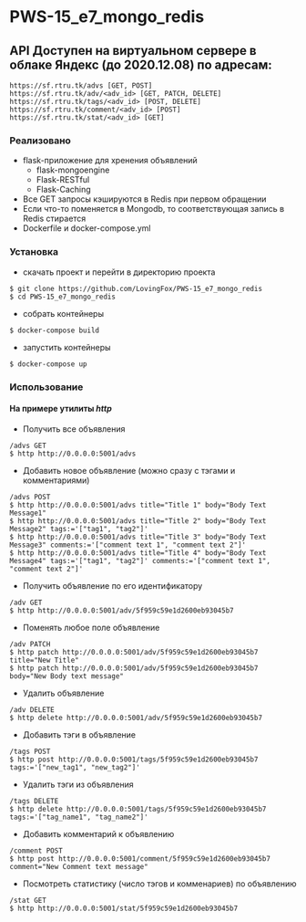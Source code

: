 # PWS-15_e7_mongo_redis

## API Доступен на виртуальном сервере в облаке Яндекс (до 2020.12.08) по адресам:
```
https://sf.rtru.tk/advs [GET, POST]
https://sf.rtru.tk/adv/<adv_id> [GET, PATCH, DELETE]
https://sf.rtru.tk/tags/<adv_id> [POST, DELETE]
https://sf.rtru.tk/comment/<adv_id> [POST]
https://sf.rtru.tk/stat/<adv_id> [GET]
```

### Реализовано
- flask-приложение для хренения объявлений
	- flask-mongoengine
	- Flask-RESTful
	- Flask-Caching
- Все GET запросы кэшируются в Redis при первом обращении
- Если что-то поменяется в Mongodb, то соответствующая запись в Redis стирается
- Dockerfile и docker-compose.yml

### Установка
- скачать проект и перейти в директорию проекта
```
$ git clone https://github.com/LovingFox/PWS-15_e7_mongo_redis
$ cd PWS-15_e7_mongo_redis
```
- собрать контейнеры
```
$ docker-compose build
```
- запустить контейнеры
```
$ docker-compose up
```
### Использование
#### На примере утилиты _http_
- Получить все объявления
```
/advs GET
$ http http://0.0.0.0:5001/advs
```
 - Добавить новое объявление (можно сразу с тэгами и комментариями)
```
/advs POST
$ http http://0.0.0.0:5001/advs title="Title 1" body="Body Text Message1"
$ http http://0.0.0.0:5001/advs title="Title 2" body="Body Text Message2" tags:='["tag1", "tag2"]'
$ http http://0.0.0.0:5001/advs title="Title 3" body="Body Text Message3" comments:='["comment text 1", "comment text 2"]'
$ http http://0.0.0.0:5001/advs title="Title 4" body="Body Text Message4" tags:='["tag1", "tag2"]' comments:='["comment text 1", "comment text 2"]'
```
- Получить объявление по его идентификатору
```
/adv GET
$ http http://0.0.0.0:5001/adv/5f959c59e1d2600eb93045b7
```
- Поменять любое поле объявление
```
/adv PATCH
$ http patch http://0.0.0.0:5001/adv/5f959c59e1d2600eb93045b7 title="New Title"
$ http patch http://0.0.0.0:5001/adv/5f959c59e1d2600eb93045b7 body="New Body text message"
```
- Удалить объявление
```
/adv DELETE
$ http delete http://0.0.0.0:5001/adv/5f959c59e1d2600eb93045b7
```
- Добавить тэги в объявление
```
/tags POST
$ http post http://0.0.0.0:5001/tags/5f959c59e1d2600eb93045b7 tags:='["new_tag1", "new_tag2"]'
```
- Удалить тэги из объявления
```
/tags DELETE
$ http delete http://0.0.0.0:5001/tags/5f959c59e1d2600eb93045b7 tags:='["tag_name1", "tag_name2"]'
```
- Добавить комментарий к объявлению
```
/comment POST
$ http post http://0.0.0.0:5001/comment/5f959c59e1d2600eb93045b7 comment="New Comment text message"
```
- Посмотреть статистику (число тэгов и комменариев) по объявлению
```
/stat GET
$ http http://0.0.0.0:5001/stat/5f959c59e1d2600eb93045b7
```
